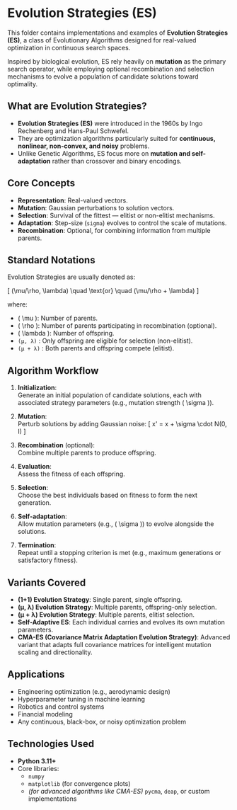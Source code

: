 # Evolution Strategies (ES)

This folder contains implementations and examples of **Evolution Strategies (ES)**, a class of Evolutionary Algorithms designed for real-valued optimization in continuous search spaces.

Inspired by biological evolution, ES rely heavily on **mutation** as the primary search operator, while employing optional recombination and selection mechanisms to evolve a population of candidate solutions toward optimality.

## What are Evolution Strategies?

- **Evolution Strategies (ES)** were introduced in the 1960s by Ingo Rechenberg and Hans-Paul Schwefel.
- They are optimization algorithms particularly suited for **continuous, nonlinear, non-convex, and noisy** problems.
- Unlike Genetic Algorithms, ES focus more on **mutation and self-adaptation** rather than crossover and binary encodings.

## Core Concepts

- **Representation**: Real-valued vectors.
- **Mutation**: Gaussian perturbations to solution vectors.
- **Selection**: Survival of the fittest — elitist or non-elitist mechanisms.
- **Adaptation**: Step-size (`sigma`) evolves to control the scale of mutations.
- **Recombination**: Optional, for combining information from multiple parents.

## Standard Notations

Evolution Strategies are usually denoted as:

\[
(\mu/\rho, \lambda) \quad \text{or} \quad (\mu/\rho + \lambda)
\]

where:

- \( \mu \): Number of parents.
- \( \rho \): Number of parents participating in recombination (optional).
- \( \lambda \): Number of offspring.
- `(μ, λ)` : Only offspring are eligible for selection (non-elitist).
- `(μ + λ)` : Both parents and offspring compete (elitist).

## Algorithm Workflow

1. **Initialization**:  
   Generate an initial population of candidate solutions, each with associated strategy parameters (e.g., mutation strength \( \sigma \)).

2. **Mutation**:  
   Perturb solutions by adding Gaussian noise:
   \[
   x' = x + \sigma \cdot N(0, I)
   \]

3. **Recombination** (optional):  
   Combine multiple parents to produce offspring.

4. **Evaluation**:  
   Assess the fitness of each offspring.

5. **Selection**:  
   Choose the best individuals based on fitness to form the next generation.

6. **Self-adaptation**:  
   Allow mutation parameters (e.g., \( \sigma \)) to evolve alongside the solutions.

7. **Termination**:  
   Repeat until a stopping criterion is met (e.g., maximum generations or satisfactory fitness).

## Variants Covered

- **(1+1) Evolution Strategy**: Single parent, single offspring.
- **(μ, λ) Evolution Strategy**: Multiple parents, offspring-only selection.
- **(μ + λ) Evolution Strategy**: Multiple parents, elitist selection.
- **Self-Adaptive ES**: Each individual carries and evolves its own mutation parameters.
- **CMA-ES (Covariance Matrix Adaptation Evolution Strategy)**: Advanced variant that adapts full covariance matrices for intelligent mutation scaling and directionality.

## Applications

- Engineering optimization (e.g., aerodynamic design)
- Hyperparameter tuning in machine learning
- Robotics and control systems
- Financial modeling
- Any continuous, black-box, or noisy optimization problem

## Technologies Used

- **Python 3.11+**
- Core libraries:
  - `numpy`
  - `matplotlib` (for convergence plots)
  - *(for advanced algorithms like CMA-ES)* `pycma`, `deap`, or custom implementations

